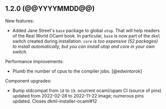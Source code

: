 ## 1.2.0 (@@YYYYMMDD@@)

New features:
* Added Jane Street's `base` package to global `utop`. That will help readers of
  the Real World OCaml book. In particular, `base` is now part of the `dkml`
  switch created during installation. *`core` is too expensive (52 packages)
  to install automatically, but you can install utop and core in your own
  switch.*

Performance improvements:
* Plumb the number of cpus to the compiler jobs. [@edwintorok]

Component upgrades:
* Bump stdcompat from `18` to `19`. ocurrent ocaml/opam CI (source of pins)
  updated from 2022-02-28 to 2022-11-22 image; numerous pins updated.
  Closes dkml-installer-ocaml#12
